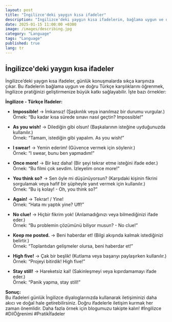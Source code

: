 ```yaml
---
layout: post
title: "İngilizce'deki yaygın kısa ifadeler"
description: "İngilizce'deki yaygın kısa ifadelerin, bağlama uygun ve doğru Türkçe çevirilerini öğrenmek, İngilizce pratiği yaparken çok işinize yarayabilir."
date: 2025-01-15 11:00:00 +0300
image: /images/describing.jpg
category: "Language"
tags: "Language"
published: true
lang: tr
---
```



## İngilizce'deki yaygın kısa ifadeler
 

İngilizce’deki yaygın kısa ifadeler, günlük konuşmalarda sıkça karşınıza çıkar. Bu ifadelerin bağlama uygun ve doğru Türkçe karşılıklarını öğrenmek, İngilizce pratiğinizi geliştirmenize büyük katkı sağlayabilir. İşte bazı örnekler:  

**İngilizce - Türkçe İfadeler:**  
- **Impossible!** → İmkansız! (Şaşkınlık veya inanılmaz bir durumu vurgular.)  
  Örnek: “Bu kadar kısa sürede sınavı nasıl geçtin? Impossible!”  

- **As you wish!** → Dilediğin gibi olsun! (Başkalarının isteğine uyduğunuzda kullanılır.)  
  Örnek: “Tamam, istediğin gibi yapalım. As you wish!”  

- **I swear!** → Yemin ederim! (Güvence vermek için söylenir.)  
  Örnek: “I swear, bunu ben yapmadım!”  

- **Once more!** → Bir kez daha! (Bir şeyi tekrar etme isteğini ifade eder.)  
  Örnek: “Bu filmi çok sevdim. İzleyelim once more!”  

- **You think so?** → Sen öyle mi düşünüyorsun? (Karşıdaki kişinin fikrini sorgulamak veya hafif bir şüpheyle yanıt vermek için kullanılır.)  
  Örnek: “Bu iş kolay! - Oh, you think so?”  

- **Again!** → Tekrar! / Yine!  
  Örnek: “Hata mı yaptık yine? Uff!”  

- **No clue!** → Hiçbir fikrim yok! (Anlamadığınızı veya bilmediğinizi ifade eder.)  
  Örnek: “Bu problemin çözümünü biliyor musun? - No clue!”  

- **Keep me posted.** → Beni haberdar et! (Bilgi akışında kalmak istediğinizi belirtir.)  
  Örnek: “Toplantıdan gelişmeler olursa, beni haberdar et!”  

- **High five!** → Çak bir beşlik! (Kutlama veya başarıyı paylaşırken kullanılır.)  
  Örnek: “Projeyi bitirdik! High five!”  

- **Stay still!** → Hareketsiz kal! (Sakinleşmeyi veya kıpırdamamayı ifade eder.)  
  Örnek: “Panik yapma, stay still!”  

**Sonuç:**  
Bu ifadeleri günlük İngilizce diyaloglarınızda kullanarak iletişiminizi daha akıcı ve doğal hale getirebilirsiniz. Doğru ifadelerle iletişim kurmak her zaman önemlidir. Daha fazla örnek için blogumuzu takipte kalın! #İngilizce #DilÖğrenimi #Pratikİfadeler
